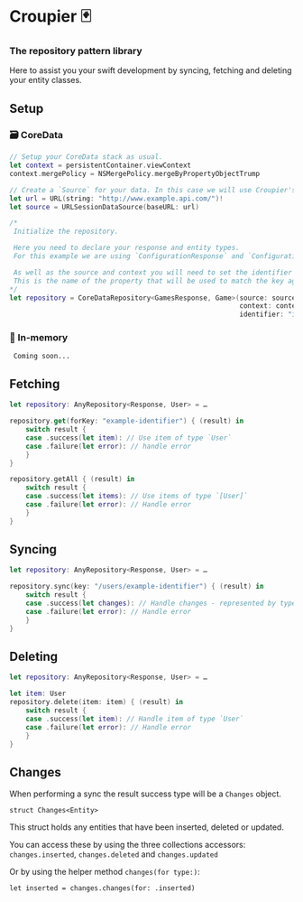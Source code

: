 #  Croupier 🃏

### The repository pattern library
Here to assist you your swift development by syncing, fetching and deleting your entity classes.

## Setup

### 🗃 CoreData
```swift
// Setup your CoreData stack as usual.
let context = persistentContainer.viewContext
context.mergePolicy = NSMergePolicy.mergeByPropertyObjectTrump

// Create a `Source` for your data. In this case we will use Croupier's `URLSessionDataSource`.
let url = URL(string: "http://www.example.api.com/")!
let source = URLSessionDataSource(baseURL: url)

/*
 Initialize the repository.

 Here you need to declare your response and entity types.
 For this example we are using `ConfigurationResponse` and `Configuration` in your implementation these will be different.

 As well as the source and context you will need to set the identifier for the repository.
 This is the name of the property that will be used to match the key against when fetching entities.
*/
let repository = CoreDataRepository<GamesResponse, Game>(source: source, 
                                                         context: context, 
                                                         identifier: "identifier")

```

### 📱 In-memory
```
 Coming soon...
```

## Fetching
```swift
let repository: AnyRepository<Response, User> = …

repository.get(forKey: "example-identifier") { (result) in
    switch result {
    case .success(let item): // Use item of type `User`
    case .failure(let error): // handle error
    }
}

repository.getAll { (result) in
    switch result {
    case .success(let items): // Use items of type `[User]`
    case .failure(let error): // Handle error
    }
}
```

## Syncing
```swift
let repository: AnyRepository<Response, User> = …

repository.sync(key: "/users/example-identifier") { (result) in
    switch result {
    case .success(let changes): // Handle changes - represented by type `Changes<User>`
    case .failure(let error): // Handle error
    }
}

```

## Deleting
```swift
let repository: AnyRepository<Response, User> = …

let item: User
repository.delete(item: item) { (result) in
    switch result {
    case .success(let item): // Handle item of type `User`
    case .failure(let error): // Handle error
    }
}
```

## Changes

When performing a sync the result success type will be a `Changes` object.
```
struct Changes<Entity>
```
This struct holds any entities that have been inserted, deleted or updated.

You can access these by using the three collections accessors: `changes.inserted`, `changes.deleted` and  `changes.updated`

Or by using the helper method `changes(for type:)`:
```
let inserted = changes.changes(for: .inserted)
```
